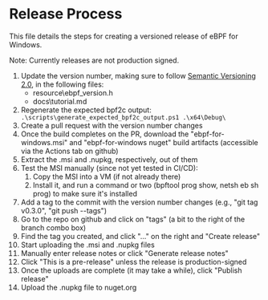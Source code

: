 # Release Process

This file details the steps for creating a versioned release of
eBPF for Windows.

Note: Currently releases are not production signed.

1. Update the version number, making sure to follow [Semantic Versioning 2.0](https://semver.org), in the following files:
    * resource\ebpf_version.h
    * docs\tutorial.md
2. Regenerate the expected bpf2c output:
    ``` .\scripts\generate_expected_bpf2c_output.ps1 .\x64\Debug\```
3. Create a pull request with the version number changes
4. Once the build completes on the PR, download the
   "ebpf-for-windows.msi" and "ebpf-for-windows nuget" build artifacts
   (accessible via the Actions tab on github)
5. Extract the .msi and .nupkg, respectively, out of them
6. Test the MSI manually (since not yet tested in CI/CD):
    1. Copy the MSI into a VM (if not already there)
    2. Install it, and run a command or two (bpftool prog show, netsh eb sh prog) to make sure it's installed
7. Add a tag to the commit with the version number changes
   (e.g., "git tag v0.3.0", "git push --tags")
8. Go to the repo on github and click on "tags" (a bit to the right of the branch combo box)
9. Find the tag you created, and click "..." on the right and "Create release"
10. Start uploading the .msi and .nupkg files
11. Manually enter release notes or click "Generate release notes"
12. Click "This is a pre-release" unless the release is production-signed
13. Once the uploads are complete (it may take a while), click "Publish release"
14. Upload the .nupkg file to nuget.org
